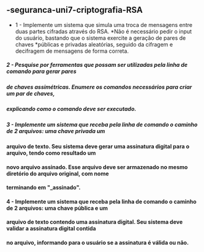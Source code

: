 ## -seguranca-uni7-criptografia-RSA

* 1 - Implemente um sistema que simula uma troca de mensagens entre duas partes cifradas através do RSA. 
    *Não é necessário pedir o input do usuário, bastando que o sistema exercite a geração de pares de chaves 
    *públicas e privadas aleatórias, seguido da cifragem e decifragem de mensagens de forma correta.

##### 2 - Pesquise por ferramentas que possam ser utilizadas pela linha de comando para gerar pares 
##### de chaves assimétricas. Enumere os comandos necessários para criar um par de chaves, 
##### explicando como o comando deve ser executado.

##### 3 - Implemente um sistema que receba pela linha de comando o caminho de 2 arquivos: uma chave privada um 
#### arquivo de texto. Seu sistema deve gerar uma assinatura digital para o arquivo, tendo como resultado um 
#### novo arquivo assinado. Esse arquivo deve ser armazenado no mesmo diretório do arquivo original, com nome 
#### terminando em "_assinado".

#### 4 - Implemente um sistema que receba pela linha de comando o caminho de 2 arquivos: uma chave pública e um 
#### arquivo de texto contendo uma assinatura digital. Seu sistema deve validar a assinatura digital contida 
#### no arquivo, informando para o usuário se a assinatura é válida ou não.